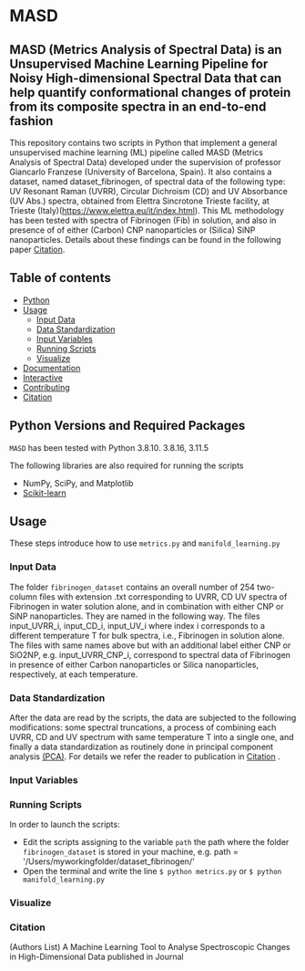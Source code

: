 # MASD

## MASD (Metrics Analysis of Spectral Data) is an Unsupervised Machine Learning Pipeline for Noisy High-dimensional Spectral Data that can help quantify conformational changes of protein from its composite spectra in an end-to-end fashion
This repository contains two scripts in Python that implement a general unsupervised machine learning (ML) pipeline called MASD (Metrics Analysis of Spectral Data) developed under the supervision of professor Giancarlo Franzese (University of Barcelona, Spain). It also contains a dataset, named dataset_fibrinogen, of spectral data of the following type: UV Resonant Raman (UVRR), Circular Dichroism (CD) and UV Absorbance (UV Abs.) spectra, obtained from  Elettra Sincrotone Trieste facility, at Trieste (Italy)(https://www.elettra.eu/it/index.html). This ML methodology has been tested
with spectra of Fibrinogen (Fib) in solution, and also in presence of of either (Carbon) CNP nanoparticles or (Silica) SiNP nanoparticles. Details about these findings can be found in the following paper [Citation](#citation).

## Table of contents
- [Python](#Python)
- [Usage](#usage)
  - [Input Data](#input-data)
  - [Data Standardization](#standardize-data)
  - [Input Variables](#input-variables)
  - [Running Scripts](#Running-script)
  - [Visualize](#visualize)
- [Documentation](#documentation)
- [Interactive](#interactive)
- [Contributing](#contributing)
- [Citation](#citation)

## Python Versions and Required Packages  
`MASD` has been tested  with Python 3.8.10. 3.8.16, 3.11.5

The following libraries are also required for running the scripts
 - NumPy, SciPy, and Matplotlib
 - [Scikit-learn](https://scikit-learn.org/stable/index.html)

## Usage
These steps introduce how to use `metrics.py` and  `manifold_learning.py`

### Input Data
The folder `fibrinogen_dataset` contains an overall number of 254  two-column files with extension .txt corresponding to UVRR, CD UV spectra of Fibrinogen in water solution alone, and in combination with either CNP or SiNP nanoparticles. They are named in the following way. The files input_UVRR_i,  input_CD_i, input_UV_i where index i corresponds to a different temperature T for bulk spectra, i.e., Fibrinogen in solution alone. The files with same names above but with an additional label either CNP or SiO2NP, e.g.  input_UVRR_CNP_i, correspond to
spectral data of Fibrinogen in presence of either Carbon nanoparticles or Silica nanoparticles, respectively, at each temperature. 

### Data Standardization 
After the data are read by the scripts, the data are subjected to the following modifications: some spectral truncations, a process of combining each UVRR, CD and UV spectrum with same temperature T into a single one, and finally a data standardization as routinely done in principal component analysis [(PCA)](https://en.wikipedia.org/wiki/Principal_component_analysis). For details we refer the reader to publication in [Citation](#citation)
.

### Input Variables



### Running Scripts
In order to launch the scripts:
 - Edit the scripts assigning to the variable  `path` the path where  the folder `fibrinogen_dataset` is stored in your machine, e.g. path = '/Users/myworkingfolder/dataset_fibrinogen/'
 - Open the terminal and write the line  ```$ python metrics.py``` or ```$ python manifold_learning.py```


### Visualize




### Citation

(Authors List) A Machine Learning Tool to Analyse Spectroscopic Changes in High-Dimensional Data published in Journal







